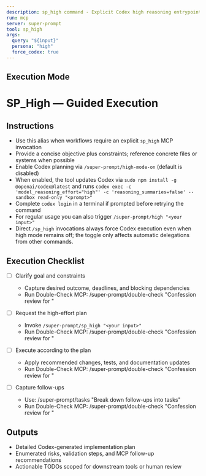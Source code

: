 ```yaml
---
description: sp_high command - Explicit Codex high reasoning entrypoint
run: mcp
server: super-prompt
tool: sp_high
args:
  query: "${input}"
  persona: "high"
  force_codex: true
---
```


## Execution Mode

# SP_High — Guided Execution

## Instructions
- Use this alias when workflows require an explicit `sp_high` MCP invocation
- Provide a concise objective plus constraints; reference concrete files or systems when possible
- Enable Codex planning via `/super-prompt/high-mode-on` (default is disabled)
- When enabled, the tool updates Codex via `sudo npm install -g @openai/codex@latest` and runs `codex exec -c 'model_reasoning_effort="high"' -c 'reasoning_summaries=false' --sandbox read-only "<prompt>"`
- Complete `codex login` in a terminal if prompted before retrying the command
- For regular usage you can also trigger `/super-prompt/high "<your input>"`
- Direct `/sp_high` invocations always force Codex execution even when high mode remains off; the toggle only affects automatic delegations from other commands.

## Execution Checklist
- [ ] Clarify goal and constraints
  - Capture desired outcome, deadlines, and blocking dependencies
  - Run Double-Check MCP: /super-prompt/double-check "Confession review for <scope>"

- [ ] Request the high-effort plan
  - Invoke `/super-prompt/sp_high "<your input>"`
  - Run Double-Check MCP: /super-prompt/double-check "Confession review for <scope>"

- [ ] Execute according to the plan
  - Apply recommended changes, tests, and documentation updates
  - Run Double-Check MCP: /super-prompt/double-check "Confession review for <scope>"

- [ ] Capture follow-ups
  - Use: /super-prompt/tasks "Break down follow-ups into tasks"
  - Run Double-Check MCP: /super-prompt/double-check "Confession review for <scope>"

## Outputs
- Detailed Codex-generated implementation plan
- Enumerated risks, validation steps, and MCP follow-up recommendations
- Actionable TODOs scoped for downstream tools or human review

